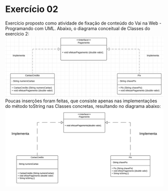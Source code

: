 
# Exercício 02
Exercício proposto como atividade de fixação de conteúdo do Vai na Web - Programando com UML. Abaixo, o diagrama conceitual de Classes do exercício 2:
![Diagrama de Classes Antigo](https://github.com/Bruno-Pimenta/Atividade-Programando-com-UML/blob/main/exercicio-240126-02/assets/Captura%20de%20tela%20de%202024-01-26%2016-46-23.png)
Poucas inserções foram feitas, que consiste apenas nas implementações do método toString nas Classes concretas, resultando no diagrama abaixo: ![Diagrama de Classes Novo](https://github.com/Bruno-Pimenta/Atividade-Programando-com-UML/blob/main/exercicio-240126-02/assets/Fig-2.jpeg)